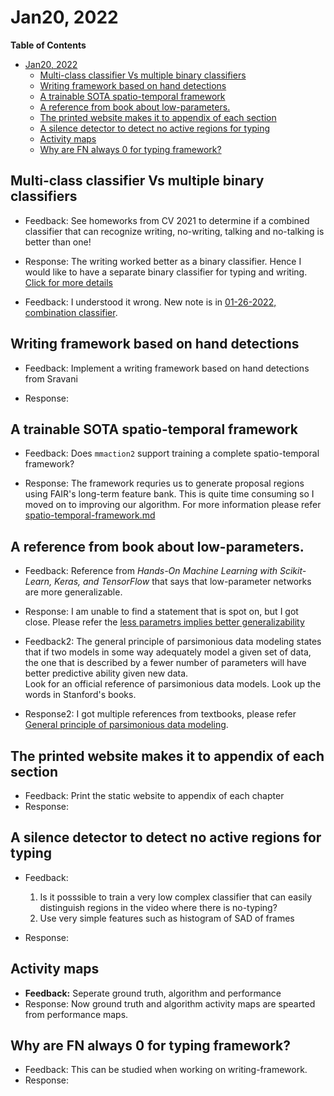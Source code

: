 # Jan20, 2022
<!-- markdown-toc start - Don't edit this section. Run M-x markdown-toc-refresh-toc -->
**Table of Contents**

- [Jan20, 2022](#jan20-2022)
    - [Multi-class classifier Vs multiple binary classifiers](#multi-class-classifier-vs-multiple-binary-classifiers)
    - [Writing framework based on hand detections](#writing-framework-based-on-hand-detections)
    - [A trainable SOTA spatio-temporal framework](#a-trainable-sota-spatio-temporal-framework)
    - [A reference from book about low-parameters.](#a-reference-from-book-about-low-parameters)
    - [The printed website makes it to appendix of each section](#the-printed-website-makes-it-to-appendix-of-each-section)
    - [A silence detector to detect no active regions for typing](#a-silence-detector-to-detect-no-active-regions-for-typing)
    - [Activity maps](#activity-maps)
    - [Why are FN always 0 for typing framework?](#why-are-fn-always-0-for-typing-framework)

<!-- markdown-toc end -->

## Multi-class classifier Vs multiple binary classifiers
* Feedback:
  See homeworks from CV 2021 to determine if a combined classifier
  that can recognize writing, no-writing, talking and no-talking is
  better than one!
	
* Response:
  The writing worked better as a binary classifier. Hence I would like
  to have a separate binary classifier for typing and writing.
  [Click for more details](../literature-review/marios_classes.md#multi-class-classifier-vs-multiple-binary-classifiers)
  
* Feedback:
<span color="red">I understood it wrong.</span> New note is in [01-26-2022, combination classifier](./01-26-2022.md#combination-classifier).
  
## Writing framework based on hand detections
* Feedback:
  Implement a writing framework based on hand detections from Sravani

* Response:

## A trainable SOTA spatio-temporal framework
* Feedback:
  Does `mmaction2` support training a complete spatio-temporal framework?

* Response:
  The framework requries us to generate proposal regions using FAIR's
  long-term feature bank. This is quite time consuming so I moved on
  to improving our algorithm. For more information please refer
  [spatio-temporal-framework.md](../literature-review/sota.md#spatio-temporal-frameworks)
  
## A reference from book about low-parameters.
* Feedback:
  Reference from *Hands-On Machine Learning with Scikit-Learn, Keras, and TensorFlow*
  that says that low-parameter networks are more generalizable.
  
* Response:
  I am unable to find a statement that is spot on, but I got close.
  Please refer the
  [less parametrs implies better generalizability](../literature-review/dnn_concepts.md#less-parametrs-implies-better-generalizability)

* Feedback2:
  The general principle of parsimonious data modeling states that if
  two models in some way adequately model a given set of data, the one
  that is described by a fewer number of parameters will have better
  predictive ability given new data.  
  Look for an official reference of parsimonious data models.
  Look up the words in Stanford's books.
  
* Response2:
  I got multiple references from textbooks, please refer
  [General principle of parsimonious data modeling](../literature-review/dnn_concepts.md#general-principle-of-parsimonious-data-modeling).
  
## The printed website makes it to appendix of each section
* Feedback: Print the static website to appendix of each chapter
* Response:

## A silence detector to detect no active regions for typing
* Feedback:
  1. Is it posssible to train a very low complex classifier that can easily distinguish regions in the video where there is no-typing?
  2. Use very simple features such as histogram of SAD of frames
  
* Response:

## Activity maps
* **Feedback:**
  Seperate ground truth, algorithm and performance
* Response:
  Now ground truth and algorithm activity maps are spearted
  from performance maps.
## Why are FN always 0 for typing framework?
* Feedback:
  This can be studied when working on writing-framework.
* Response:
